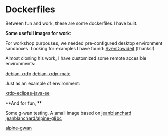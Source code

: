 # Dockerfiles

Between fun and work, these are some dockerfiles I have built.

**Some usefull images for work:**

For workshop purpouses, we needed pre-configured desktop environment sandboxes.
Looking for examples I have found:
[SvenDowideit](https://github.com/SvenDowideit)
(thanks!)

Almost cloning his work, I have customized some remote accesible environments:

[debian-xrdp](xrdp/base/xrdp-debian/Dockerfile)
[debian-xrdp-mate](xrdp/base/xrdp-debian-mate/Dockerfile)

Just as an example of environment:

[xrdp-eclipse-java-ee](xrdp/eclipse/xrdp-eclipse-java-ee/Dockerfile)


**And for fun, **

Some g-wan testing. A small image based on
[jeanblanchard](https://github.com/jeanblanchard)
[jeanblanchard/alpine-glibc](https://hub.docker.com/r/jeanblanchard/alpine-glibc/)

[alpine-gwan](gwan)
